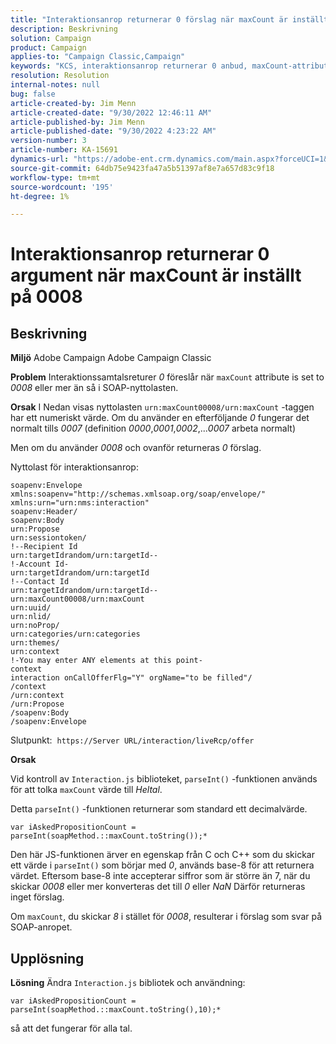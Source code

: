```yaml
---
title: "Interaktionsanrop returnerar 0 förslag när maxCount är inställt på 0008"
description: Beskrivning
solution: Campaign
product: Campaign
applies-to: "Campaign Classic,Campaign"
keywords: "KCS, interaktionsanrop returnerar 0 anbud, maxCount-attribut, 0008, SOAP-nyttolast, Adobe Campaign, Adobe Campaign Classic"
resolution: Resolution
internal-notes: null
bug: false
article-created-by: Jim Menn
article-created-date: "9/30/2022 12:46:11 AM"
article-published-by: Jim Menn
article-published-date: "9/30/2022 4:23:22 AM"
version-number: 3
article-number: KA-15691
dynamics-url: "https://adobe-ent.crm.dynamics.com/main.aspx?forceUCI=1&pagetype=entityrecord&etn=knowledgearticle&id=178a6d43-5940-ed11-9db1-0022480866ad"
source-git-commit: 64db75e9423fa47a5b51397af8e7a657d83c9f18
workflow-type: tm+mt
source-wordcount: '195'
ht-degree: 1%

---
```


# Interaktionsanrop returnerar 0 argument när maxCount är inställt på 0008

## Beskrivning


<b>Miljö</b>
Adobe Campaign Adobe Campaign Classic

<b>Problem</b>
Interaktionssamtalsreturer *0* föreslår när `maxCount` attribute is set to *0008* eller mer än så i SOAP-nyttolasten.

<b>Orsak</b>
I Nedan visas nyttolasten `urn:maxCount00008/urn:maxCount` -taggen har ett numeriskt värde.
Om du använder en efterföljande *0* fungerar det normalt tills *0007* (definition *0000*,*0001*,*0002*,...*0007* arbeta normalt)

Men om du använder *0008* och ovanför returneras *0* förslag.

Nyttolast för interaktionsanrop:


```
soapenv:Envelope xmlns:soapenv="http://schemas.xmlsoap.org/soap/envelope/" xmlns:urn="urn:nms:interaction"
soapenv:Header/
soapenv:Body
urn:Propose
urn:sessiontoken/
!--Recipient Id
urn:targetIdrandom/urn:targetId--
!-Account Id-
urn:targetIdrandom/urn:targetId
!--Contact Id
urn:targetIdrandom/urn:targetId--
urn:maxCount00008/urn:maxCount
urn:uuid/
urn:nlid/
urn:noProp/
urn:categories/urn:categories
urn:themes/
urn:context
!-You may enter ANY elements at this point-
context
interaction onCallOfferFlg="Y" orgName="to be filled"/
/context
/urn:context
/urn:Propose
/soapenv:Body
/soapenv:Envelope
```




Slutpunkt: 
`https://Server URL/interaction/liveRcp/offer`

<b>Orsak</b>

Vid kontroll av `Interaction.js` biblioteket, `parseInt()` -funktionen används för att tolka `maxCount` värde till *Heltal*.

Detta `parseInt()` -funktionen returnerar som standard ett decimalvärde.


```
var iAskedPropositionCount = parseInt(soapMethod.::maxCount.toString());*
```


Den här JS-funktionen ärver en egenskap från C och C++ som du skickar ett värde i `parseInt()` som börjar med *0*, används base-8 för att returnera värdet.
Eftersom base-8 inte accepterar siffror som är större än 7, när du skickar *0008* eller mer konverteras det till *0* eller *NaN* Därför returneras inget förslag.

Om `maxCount`, du skickar *8* i stället för *0008*, resulterar i förslag som svar på SOAP-anropet.


## Upplösning


<b>Lösning</b>
Ändra `Interaction.js` bibliotek och användning:




```
var iAskedPropositionCount = parseInt(soapMethod.::maxCount.toString(),10);*
```




så att det fungerar för alla tal.

